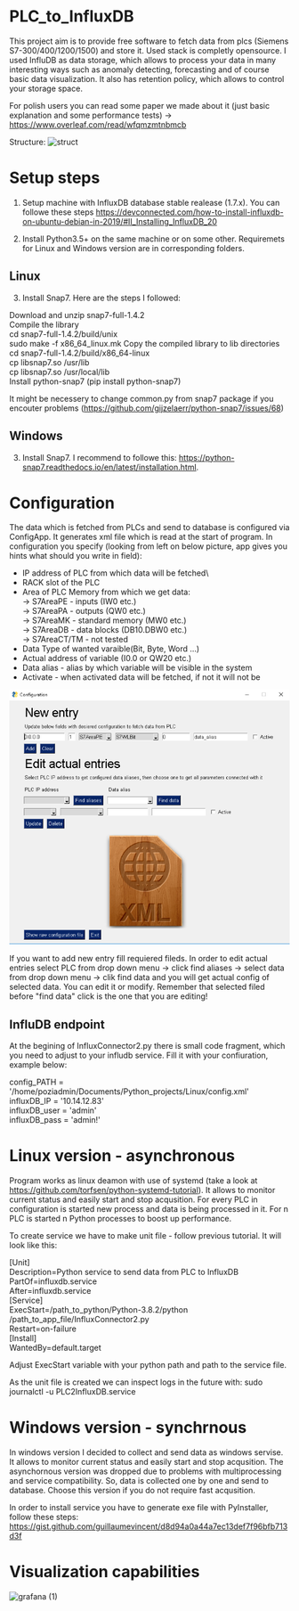 # PLC_to_InfluxDB

This project aim is to provide free software to fetch data from plcs (Siemens S7-300/400/1200/1500) and store it. Used stack is completly opensource. I used InfluDB as data storage, which allows to process your data in many interesting ways such as anomaly detecting, forecasting and of course basic data visualization. It also has retention policy, which allows to control your storage space.

For polish users you can read some paper we made about it (just basic explanation and some performance tests) -> https://www.overleaf.com/read/wfqmzmtnbmcb

Structure:
![struct](https://user-images.githubusercontent.com/30839728/85235569-4483f400-b416-11ea-9915-26ea01a363bd.PNG)


# Setup steps

1. Setup machine with InfluxDB database stable realease (1.7.x). You can followe these steps
https://devconnected.com/how-to-install-influxdb-on-ubuntu-debian-in-2019/#II_Installing_InfluxDB_20

2. Install Python3.5+ on the same machine or on some other. 
Requiremets for Linux and Windows version are in corresponding folders.

## Linux
3. Install Snap7. Here are the steps I followed:

Download  and unzip snap7-full-1.4.2\
Compile the library\
cd snap7-full-1.4.2/build/unix\
sudo make -f x86_64_linux.mk
Copy the compiled library to lib directories\
cd snap7-full-1.4.2/build/x86_64-linux\
cp libsnap7.so /usr/lib\
cp libsnap7.so /usr/local/lib\
Install python-snap7 (pip install python-snap7)

It might be necessery to change common.py from snap7 package if you encouter problems (https://github.com/gijzelaerr/python-snap7/issues/68)


## Windows
3. Install Snap7. I recommend to followe this: https://python-snap7.readthedocs.io/en/latest/installation.html.


# Configuration 

The data which is fetched from PLCs and send to database is configured via ConfigApp. It generates xml file which is read at the start of program. In configuration you specify (looking from left on below picture, app gives you hints what should you write in field):
- IP address of PLC from which data will be fetched\
- RACK slot of the PLC
- Area of PLC Memory from which we get data:\
  -> S7AreaPE - inputs (IW0 etc.)\
  -> S7AreaPA - outputs (QW0 etc.)\
  -> S7AreaMK - standard memory (MW0 etc.)\
  -> S7AreaDB - data blocks (DB10.DBW0 etc.)\
  -> S7AreaCT/TM - not tested
- Data Type of wanted varaible(Bit, Byte, Word ...)
- Actual address of variable (I0.0 or QW20 etc.)
- Data alias - alias by which variable will be visible in the system
- Activate - when activated data will be fetched, if not it will not be

![Alt text](img/configapp.PNG?raw=true "ConfigApp")

If you want to add new entry fill requiered fileds. In order to edit actual entries select PLC from drop down menu -> click find aliases -> select data from drop down menu -> clik find data and you will get actual config of selected data. You can edit it or modify. Remember that selected filed before "find data" click is the one that you are editing! 

## InfluDB endpoint

At the begining of InfluxConnector2.py there is small code fragment, which you need to adjust to your infludb service. Fill it with your confiuration, example below:

config_PATH = '/home/poziadmin/Documents/Python_projects/Linux/config.xml'\
influxDB_IP = '10.14.12.83'\
influxDB_user = 'admin'\
influxDB_pass = 'admin!'

# Linux version - asynchronous

Program works as linux deamon with use of systemd (take a look at https://github.com/torfsen/python-systemd-tutorial). It allows to monitor current status and easily start and stop acqusition. For every PLC in configuration is started new process and data is being processed in it. For n PLC is started n Python processes to boost up performance. 

To create service we have to make unit file - follow previous tutorial. It will look like this:

[Unit]\
Description=Python service to send data from PLC to InfluxDB\
PartOf=influxdb.service\
After=influxdb.service\
[Service]\
ExecStart=/path_to_python/Python-3.8.2/python /path_to_app_file/InfluxConnector2.py\
Restart=on-failure\
[Install]\
WantedBy=default.target

Adjust ExecStart variable with your python path and path to the service file.

As the unit file is created we can inspect logs in the future with:
sudo journalctl -u PLC2InfluxDB.service

# Windows version - synchrnous

In windows version I decided to collect and send data as windows servise. It allows to monitor current status and easily start and stop acqusition. The asynchornous version was dropped due to problems with multiprocessing and service compatibility. So, data is collected one by one and send to database. Choose this version if you do not require fast acqusition. 

In order to install service you have to generate exe file with PyInstaller, follow these steps:
https://gist.github.com/guillaumevincent/d8d94a0a44a7ec13def7f96bfb713d3f


# Visualization capabilities

![grafana (1)](https://user-images.githubusercontent.com/30839728/85235735-b1e45480-b417-11ea-9fd6-294940092431.PNG)



